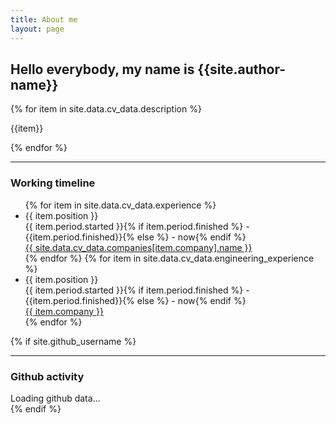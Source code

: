 ```yaml
---
title: About me
layout: page
---
```


<h2>
Hello everybody, my name is {{site.author-name}}
</h2>

{% for item in site.data.cv_data.description %}
<p class="cv-description">{{item}}</p>
{% endfor %}

---

<h3>
Working timeline
</h3>

<div class="timeline">
    <div class="timeline-container">
        <ul class="timeline-list">
            {% for item in site.data.cv_data.experience %}
            <li class="timeline-item">
                <div class="timeline-item-content">
                    <div class="timeline-position has-text-white">{{ item.position }}</div>
                    <div class="timeline-period has-text-white">{{ item.period.started }}{% if item.period.finished %} - {{item.period.finished}}{% else %} - now{% endif %}</div>
                    <a class="timeline-company-url has-text-white" href="{{ site.data.cv_data.companies[item.company].url }}" target="_blank" rel="noopener noreferrer">
                        {{ site.data.cv_data.companies[item.company].name }}
                    </a>
                    <span class="circle"></span>
                </div>
            </li>
            {% endfor %}
            {% for item in site.data.cv_data.engineering_experience %}
            <li class="timeline-item not-relevant-sum">
                <div class="timeline-item-content">
                    <div class="timeline-position has-text-white">{{ item.position }}</div>
                    <div class="timeline-period has-text-white">{{ item.period.started }}{% if item.period.finished %} - {{item.period.finished}}{% else %} - now{% endif %}</div>
                    <a class="timeline-company-url has-text-white" href="/" target="_blank" rel="noopener noreferrer">
                        {{ item.company }}
                    </a>
                    <span class="circle"></span>
                </div>
            </li>
            {% endfor %}
            <div></div>
        </ul>
    </div>
</div>

{% if site.github_username %}
<div class="github-stats">
<hr>
<h3>
Github activity
</h3>
<div class="calendar">Loading github data...</div>
</div>
<script src="{{site.url}}{{site.baseurl}}/assets/js/toggle-timeline.js"></script>
<script src="https://unpkg.com/github-calendar@latest/dist/github-calendar.min.js"></script>
<script>
    const github_username = '{{ site.github_username }}';
    GitHubCalendar(".calendar", github_username, { responsive: true, global_stats: false, cache: 36000 });
</script>
{% endif %}